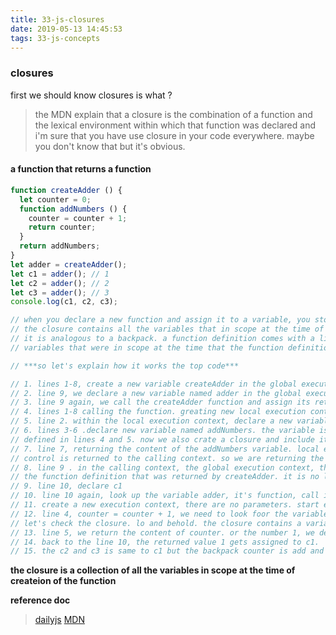 ```yaml
---
title: 33-js-closures
date: 2019-05-13 14:45:53
tags: 33-js-concepts
---
```

### closures
first we should know closures is what ?
> the MDN explain that a closure is the combination of a function and the lexical environment within which that function was declared
  and i'm sure that you have use closure in your code everywhere. maybe you don't know that but it's obvious.

#### a function that returns a function
```javascript
function createAdder () {
  let counter = 0;
  function addNumbers () {
    counter = counter + 1;
    return counter;
  }
  return addNumbers;
}
let adder = createAdder();
let c1 = adder(); // 1
let c2 = adder(); // 2
let c3 = adder(); // 3
console.log(c1, c2, c3);

// when you declare a new function and assign it to a variable, you store the function definition, as well as a closure.
// the closure contains all the variables that in scope at the time of creation of the function.
// it is analogous to a backpack. a function definition comes with a little backpack. and in its pack it stores all the 
// variables that were in scope at the time that the function definition was created.

// ***so let's explain how it works the top code***

// 1. lines 1-8, create a new variable createAdder in the global execution context and it gets assigned function definition. 
// 2. line 9, we declare a new variable named adder in the global execution context. 
// 3. line 9 again, we call the createAdder function and assign its returned value to the adder variable.
// 4. lines 1-8 calling the function. greating new local execution context.
// 5. line 2. within the local execution context, declare a new variable named counter . number 0 is assigned to counter.
// 6. lines 3-6 .declare new variable named addNumbers. the variable is declared in the local execution context. the content of the variable is yet another function definition. as
// defined in lines 4 and 5. now we also crate a closure and include it part of the function definition. the closure contains the variables that are in scope. in this case the variable counter
// 7. line 7, returning the content of the addNumbers variable. local execution context is deleted. addNumbers and counter no longer exist. 
// control is returned to the calling context. so we are returning the function definition and its closure.the backpack with the variables that were in scope when it was created.
// 8. line 9 . in the calling context, the global execution context, the value returned by createAdder is assigned to adder, the variable adder now contains a function definition(and closure). 
// the function definition that was returned by createAdder. it is no longer labeled addNumbers, but it is the same definition. within the global context, it is called adder.
// 9. line 10, declare c1
// 10. line 10 again, look up the variable adder, it's function, call it. it contains the function definition returned from earlier, as defined in line 4-5(and it also has a backpack with variables)
// 11. create a new execution context, there are no parameters. start execution the function
// 12. line 4, counter = counter + 1, we need to look foor the variable counter, before we look in the local or global execution context, let's look in our backpack.
// let's check the closure. lo and behold. the closure contains a variable named counter with a value of 1
// 13. line 5, we return the content of counter. or the number 1, we destory the local execution context
// 14. back to the line 10, the returned value 1 gets assigned to c1. 
// 15. the c2 and c3 is same to c1 but the backpack counter is add and store .so the c2 is 2 and the c3 is 3.
```
**the closure is a collection of all the variables in scope at the time of createion of the function**

**reference doc**
> [dailyjs](https://medium.com/dailyjs/i-never-understood-javascript-closures-9663703368e8)
> [MDN](https://developer.mozilla.org/en-US/docs/Web/JavaScript/Closures)